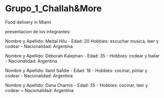 # Grupo_1_Challah&More
Food delivery in Miami

presentacion de los integrantes:

Nombre y Apellido: Meital Hilu - 
Edad: 20
Hobbies: escuchar musica, leer y codear - 
Nacionalidad: Argentina 

Nombre y Apellido: Déborah Kalejman - 
Edad: 35 - 
Hobbies: codear y bailar - 
Nacionalidad: Argentina

Nombre y Apellido: Ilanit Safdie - 
Edad: 18 - 
Hobbies: cocinar, pintar y codear - 
Nacionalidad: Argentina

Nombre y Apellido: Dana Charnis - 
Edad: 35 - 
Hobbies: cocinar, leer y codear = 
Nacionalidad: Argentina

